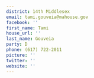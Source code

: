 ```yaml
---
district: 14th Middlesex
email: tami.gouveia@mahouse.gov
facebook: ''
first_name: Tami
house_url: ''
last_name: Gouveia
party: D
phone: (617) 722-2011
picture: ''
twitter: ''
website: ''
---
```

